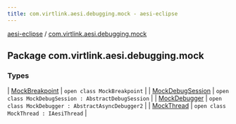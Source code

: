 ```yaml
---
title: com.virtlink.aesi.debugging.mock - aesi-eclipse
---
```


[aesi-eclipse](../index.html) / [com.virtlink.aesi.debugging.mock](.)

## Package com.virtlink.aesi.debugging.mock

### Types

| [MockBreakpoint](-mock-breakpoint/index.html) | `open class MockBreakpoint` |
| [MockDebugSession](-mock-debug-session/index.html) | `open class MockDebugSession : AbstractDebugSession` |
| [MockDebugger](-mock-debugger/index.html) | `open class MockDebugger : AbstractAsyncDebugger2` |
| [MockThread](-mock-thread/index.html) | `open class MockThread : IAesiThread` |

